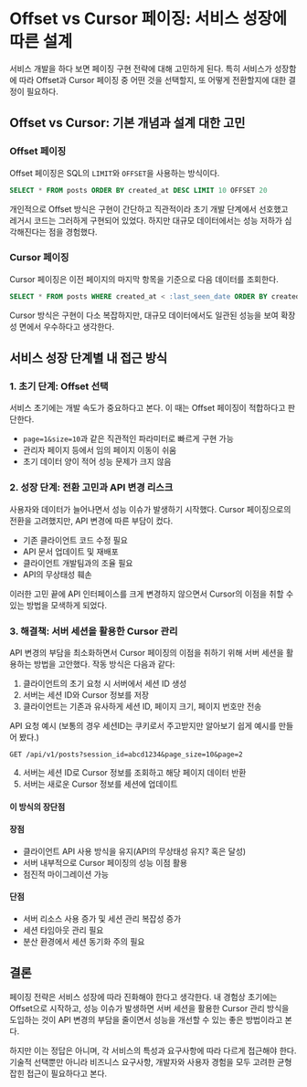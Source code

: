 # Offset vs Cursor 페이징: 서비스 성장에 따른 설계

서비스 개발을 하다 보면 페이징 구현 전략에 대해 고민하게 된다. 특히 서비스가 성장함에 따라 Offset과 Cursor 페이징 중 어떤 것을 선택할지, 또 어떻게 전환할지에 대한 결정이 필요하다.

## Offset vs Cursor: 기본 개념과 설계 대한 고민

### Offset 페이징

Offset 페이징은 SQL의 `LIMIT`와 `OFFSET`을 사용하는 방식이다.

```sql
SELECT * FROM posts ORDER BY created_at DESC LIMIT 10 OFFSET 20
```

개인적으로 Offset 방식은 구현이 간단하고 직관적이라 초기 개발 단계에서 선호했고 레거시 코드는 그러하게 구현되어 있었다. 하지만 대규모 데이터에서는 성능 저하가 심각해진다는 점을 경험했다.

### Cursor 페이징

Cursor 페이징은 이전 페이지의 마지막 항목을 기준으로 다음 데이터를 조회한다.

```sql
SELECT * FROM posts WHERE created_at < :last_seen_date ORDER BY created_at DESC LIMIT 10
```

Cursor 방식은 구현이 다소 복잡하지만, 대규모 데이터에서도 일관된 성능을 보여 확장성 면에서 우수하다고 생각한다.

## 서비스 성장 단계별 내 접근 방식

### 1. 초기 단계: Offset 선택

서비스 초기에는 개발 속도가 중요하다고 본다. 이 때는 Offset 페이징이 적합하다고 판단한다.

- `page=1&size=10`과 같은 직관적인 파라미터로 빠르게 구현 가능
- 관리자 페이지 등에서 임의 페이지 이동이 쉬움
- 초기 데이터 양이 적어 성능 문제가 크지 않음

### 2. 성장 단계: 전환 고민과 API 변경 리스크

사용자와 데이터가 늘어나면서 성능 이슈가 발생하기 시작했다. Cursor 페이징으로의 전환을 고려했지만, API 변경에 따른 부담이 컸다.

- 기존 클라이언트 코드 수정 필요
- API 문서 업데이트 및 재배포
- 클라이언트 개발팀과의 조율 필요
- API의 무상태성 훼손

이러한 고민 끝에 API 인터페이스를 크게 변경하지 않으면서 Cursor의 이점을 취할 수 있는 방법을 모색하게 되었다.

### 3. 해결책: 서버 세션을 활용한 Cursor 관리

API 변경의 부담을 최소화하면서 Cursor 페이징의 이점을 취하기 위해 서버 세션을 활용하는 방법을 고안했다. 작동 방식은 다음과 같다:

1. 클라이언트의 초기 요청 시 서버에서 세션 ID 생성
2. 서버는 세션 ID와 Cursor 정보를 저장
3. 클라이언트는 기존과 유사하게 세션 ID, 페이지 크기, 페이지 번호만 전송

API 요청 예시 (보통의 경우 세션ID는 쿠키로서 주고받지만 알아보기 쉽게 예시를 만들어 봤다.)
```
GET /api/v1/posts?session_id=abcd1234&page_size=10&page=2
```

4. 서버는 세션 ID로 Cursor 정보를 조회하고 해당 페이지 데이터 반환
5. 서버는 새로운 Cursor 정보를 세션에 업데이트

#### 이 방식의 장단점

#### 장점
- 클라이언트 API 사용 방식을 유지(API의 무상태성 유지? 혹은 달성)
- 서버 내부적으로 Cursor 페이징의 성능 이점 활용
- 점진적 마이그레이션 가능

#### 단점
- 서버 리소스 사용 증가 및 세션 관리 복잡성 증가
- 세션 타임아웃 관리 필요
- 분산 환경에서 세션 동기화 주의 필요

## 결론

페이징 전략은 서비스 성장에 따라 진화해야 한다고 생각한다. 내 경험상 초기에는 Offset으로 시작하고, 성능 이슈가 발생하면 서버 세션을 활용한 Cursor 관리 방식을 도입하는 것이 API 변경의 부담을 줄이면서 성능을 개선할 수 있는 좋은 방법이라고 본다.

하지만 이는 정답은 아니며, 각 서비스의 특성과 요구사항에 따라 다르게 접근해야 한다. 기술적 선택뿐만 아니라 비즈니스 요구사항, 개발자와 사용자 경험을 모두 고려한 균형 잡힌 접근이 필요하다고 본다.
